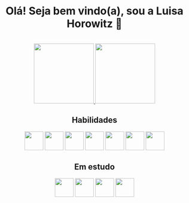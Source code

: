 <div align="center">
  
  <h1> Olá! Seja bem vindo(a), sou a Luisa Horowitz 🥰 </h1>
  <br>
  <a href="https://github.com/luhoro">
    <img height="160em" src="https://github-readme-streak-stats.herokuapp.com/?user=luhoro&theme=aura&hide_border=true">
    <img height="160em"  src="https://github-readme-stats.vercel.app/api/top-langs/?username=luhoro&layout=compact&theme=aura&hide_border=true">
  </a>
  
  <br>
  
  <h2> Habilidades </h2>
  <img height="50px" width="50px" src="https://cdn.jsdelivr.net/gh/devicons/devicon/icons/html5/html5-plain-wordmark.svg" />
  <img height="50px" width="50px" src="https://cdn.jsdelivr.net/gh/devicons/devicon/icons/css3/css3-plain-wordmark.svg" />
  <img height="50px" width="50px" src="https://cdn.jsdelivr.net/gh/devicons/devicon/icons/sass/sass-original.svg" />
  <img height="50px" width="50px" src="https://cdn.jsdelivr.net/gh/devicons/devicon/icons/tailwindcss/tailwindcss-plain.svg" />
  <img height="50px" width="50px" src="https://cdn.jsdelivr.net/gh/devicons/devicon/icons/javascript/javascript-plain.svg" />
  <img height="50px" width="50px" src="https://cdn.jsdelivr.net/gh/devicons/devicon/icons/git/git-original.svg" />  
  <img height="50px" width="50px" src="https://cdn.jsdelivr.net/gh/devicons/devicon/icons/figma/figma-original.svg" />
  
  <br>
  
  <h2> Em estudo </h2>
  <img height="50px" width="50px" src="https://cdn.jsdelivr.net/gh/devicons/devicon/icons/bootstrap/bootstrap-original-wordmark.svg" />
  <img height="50px" width="50px" src="https://cdn.jsdelivr.net/gh/devicons/devicon/icons/react/react-original-wordmark.svg" />
  <img height="50px" width="50px" src="https://cdn.jsdelivr.net/gh/devicons/devicon/icons/nodejs/nodejs-plain.svg" />
  <img height="50px" width="50px" src="https://cdn.jsdelivr.net/gh/devicons/devicon/icons/typescript/typescript-plain.svg" />
  
  <br>
  
</div>




